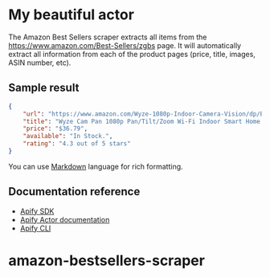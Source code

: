 # My beautiful actor

The Amazon Best Sellers scraper extracts all items from the https://www.amazon.com/Best-Sellers/zgbs page. It will automatically extract all information from each of the product pages (price, title, images, ASIN number, etc).

## Sample result

```json
{
    "url": "https://www.amazon.com/Wyze-1080p-Indoor-Camera-Vision/dp/B07DGR98VQ/ref=zg_bs_photo_home_1/139-1730299-1189735?_encoding=UTF8&psc=1&refRID=8QC6QBNAQHE58Q5K74K5",
    "title": "Wyze Cam Pan 1080p Pan/Tilt/Zoom Wi-Fi Indoor Smart Home Camera with Night Vision, 2-Way Audio, Works with Alexa & the Google Assistant, White - WYZECP1",
    "price": "$36.79",
    "available": "In Stock.",
    "rating": "4.3 out of 5 stars"
}
```

You can use [Markdown](https://www.markdownguide.org/cheat-sheet)
language for rich formatting.

## Documentation reference

- [Apify SDK](https://sdk.apify.com/)
- [Apify Actor documentation](https://docs.apify.com/actor)
- [Apify CLI](https://docs.apify.com/cli)
# amazon-bestsellers-scraper
